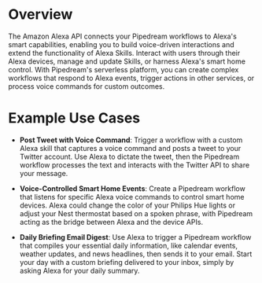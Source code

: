 # Overview

The Amazon Alexa API connects your Pipedream workflows to Alexa's smart capabilities, enabling you to build voice-driven interactions and extend the functionality of Alexa Skills. Interact with users through their Alexa devices, manage and update Skills, or harness Alexa's smart home control. With Pipedream's serverless platform, you can create complex workflows that respond to Alexa events, trigger actions in other services, or process voice commands for custom outcomes.

# Example Use Cases

- **Post Tweet with Voice Command**: Trigger a workflow with a custom Alexa skill that captures a voice command and posts a tweet to your Twitter account. Use Alexa to dictate the tweet, then the Pipedream workflow processes the text and interacts with the Twitter API to share your message.

- **Voice-Controlled Smart Home Events**: Create a Pipedream workflow that listens for specific Alexa voice commands to control smart home devices. Alexa could change the color of your Philips Hue lights or adjust your Nest thermostat based on a spoken phrase, with Pipedream acting as the bridge between Alexa and the device APIs.

- **Daily Briefing Email Digest**: Use Alexa to trigger a Pipedream workflow that compiles your essential daily information, like calendar events, weather updates, and news headlines, then sends it to your email. Start your day with a custom briefing delivered to your inbox, simply by asking Alexa for your daily summary.
